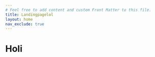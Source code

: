 ```yaml
---
# Feel free to add content and custom Front Matter to this file.
title: Landingpagelol
layout: home
nav_exclude: true
---
```

# Holi